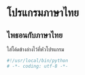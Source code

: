 # โปรแกรมภาษาไทย

## ไพธอนกับภาษาไทย

ใส่โค้ดข้างล่างไว้ที่หัวโปรแกรม

```python
#!/usr/local/bin/python
# -*- coding: utf-8 -*-
```
